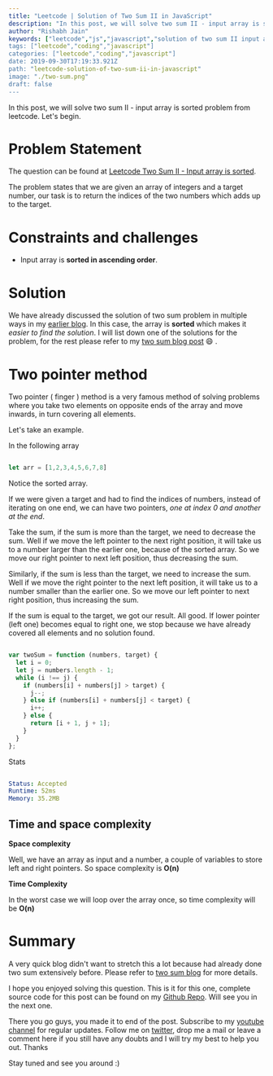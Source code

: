 ```yaml
---
title: "Leetcode | Solution of Two Sum II in JavaScript"
description: "In this post, we will solve two sum II - input array is sorted problem from leetcode. Let's begin."
author: "Rishabh Jain"
keywords: ["leetcode","js","javascript","solution of two sum II input array is sorted","rishabh","jain","rishabh jain","rishabh1403","blog","competitive","coding","programming","tech","technology", interview", "interview questions", "two sum"]
tags: ["leetcode","coding","javascript"]
categories: ["leetcode","coding","javascript"]
date: 2019-09-30T17:19:33.921Z
path: "leetcode-solution-of-two-sum-ii-in-javascript"
image: "./two-sum.png"
draft: false
---
```


In this post, we will solve two sum II - input array is sorted problem from leetcode. Let's begin.
<!--more-->

# Problem Statement
The question can be found at [Leetcode Two Sum II - Input array is sorted](https://leetcode.com/problems/two-sum-ii-input-array-is-sorted/).

The problem states that we are given an array of integers and a target number, our task is to return the indices of the two numbers which adds up to the target.

# Constraints and challenges

* Input array is **sorted in ascending order**.

# Solution
 We have already discussed the solution of two sum problem in multiple ways in my [earlier blog](https://rishabh1403.com/leetcode-solution-of-two-sum-in-javascript). In this case, the array is **sorted** which makes it *easier to find the solution*. I will list down one of the solutions for the problem, for the rest please refer to my [two sum blog post](https://rishabh1403.com/leetcode-solution-of-two-sum-in-javascript) :smile: .

# Two pointer method

Two pointer ( finger ) method is a very famous method of solving problems where you take two elements on opposite ends of the array and move inwards, in turn covering all elements.

Let's take an example.

In the following array

```js

let arr = [1,2,3,4,5,6,7,8]

```

Notice the sorted array.

If we were given a target and had to find the indices of numbers, instead of iterating on one end, we can have two pointers, *one at index 0 and another at the end*. 

Take the sum, if the sum is more than the target, we need to decrease the sum. Well if we move the left pointer to the next right position, it will take us to a number larger than the earlier one, because of the sorted array. So we move our right pointer to next left position, thus decreasing the sum. 

Similarly, if the sum is less than the target, we need to increase the sum. Well if we move the right pointer to the next left position, it will take us to a number smaller than the earlier one. So we move our left pointer to next right position, thus increasing the sum.

If the sum is equal to the target, we got our result. All good. If lower pointer (left one) becomes equal to right one, we stop because we have already covered all elements and no solution found. 

```js

var twoSum = function (numbers, target) {
  let i = 0;
  let j = numbers.length - 1;
  while (i !== j) {
    if (numbers[i] + numbers[j] > target) {
      j--;
    } else if (numbers[i] + numbers[j] < target) {
      i++;
    } else {
      return [i + 1, j + 1];
    }
  }
};


```

Stats

```yaml

Status: Accepted
Runtime: 52ms
Memory: 35.2MB

```


## Time and space complexity

**Space complexity** 

Well, we have an array as input and a number, a couple of variables to store left and right pointers. So space complexity is **O(n)**

**Time Complexity**

In the worst case we will loop over the array once, so time complexity will be **O(n)**

# Summary

A very quick blog didn't want to stretch this a lot because had already done two sum extensively before. Please refer to [two sum blog](https://rishabh1403.com/leetcode-solution-of-two-sum-in-javascript) for more details. 

I hope you enjoyed solving this question. This is it for this one, complete source code for this post can be found on my [Github Repo](https://github.com/rishabh1403/leetcode-javascript-solutions). Will see you in the next one.

There you go guys, you made it to end of the post.  Subscribe to my [youtube channel](https://www.youtube.com/channel/UC4syrEYE9_fzeVBajZIyHlA) for regular updates. Follow me on [twitter](https://www.twitter.com/rishabhjain1403), drop me a mail or leave a comment here if you still have any doubts and I will try my best to help you out. Thanks

Stay tuned and see you around :)

